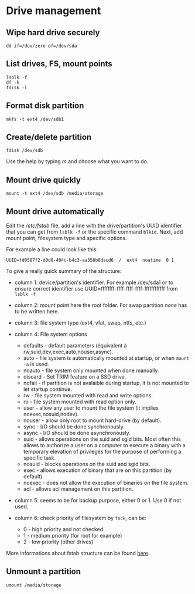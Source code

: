 # Drive management

## Wipe hard drive securely

```
dd if=/dev/zero of=/dev/sda
```

## List drives, FS, mount points

```
lsblk -f
df -h
fdisk -l
```

## Format disk partition

```
mkfs -t ext4 /dev/sdb1
```

## Create/delete partition

```
fdisk /dev/sdb
```

Use the help by typing *m* and choose what you want to do. 

## Mount drive quickly

```
mount -t ext4 /dev/sdb /media/storage
```

## Mount drive automatically

Edit the */etc/fstab* file, add a line with the drive/partition's UUID identifier that you can get from `lsblk -f` or the specific command `blkid`. Next, add mount point, filesystem type and specific options.

For example a line could look like this:

```
UUID=fd0587f2-d0d0-404c-b4c3-aa358b8dacd6  /  ext4  noatime  0 1
```

To give a really quick summary of the structure:
- column 1: device/partition's identifier.
For example /dev/sda1 or to ensure correct identifier use UUID=ffffffff-ffff-ffff-ffff-ffffffffffff from `lsblk -f`

- column 2: mount point here the root folder. For swap partition *none* has to be written here.

- column 3: file system type (ext4, vfat, swap, ntfs, etc.)

- column 4: File system options
    - defaults - default parameters (équivalent à rw,suid,dev,exec,auto,nouser,async).
    - auto - file system is automatically mounted at startup, or when `mount -a` is used.
    - noauto - file system only mounted when done manually.
    - discard - Set TRIM feature on a SSD drive.
    - nofail - if partition is not avalaible during startup, it is not mounted to let startup continue.
    - rw - file system mounted with read and write options.
    - ro - file system mounted with read option only.
    - user - allow any user to mount the file system (it implies noexec,nosuid,nodev).
    - nouser - allow only root to mount hard-drive (by default).
    - sync - I/O should be done synchronously.
    - async - I/O should be done asynchronously.
    - suid - allows operations on the suid and sgid bits. Most often this allows to authorize a user on a computer to execute a binary with a temporary elevation of privileges for the purpose of performing a specific task.
    - nosuid - blocks operations on the suid and sgid bits.
    - exec - allows execution of binary that are on this partition (by default).
    - noexec - does not allow the execution of binaries on the file system.
    - acl - allows acl management on this partition.

- column 5: seems to be for backup purpose, either 0 or 1. Use 0 if not used.

- column 6: check priority of filesystem by `fsck`, can be:
    - 0 - high priority and not checked
    - 1 - medium priority (for root for example)
    - 2 - low priority (other drives)

More informations about fstab structure can be found [here](https://www.linuxtricks.fr/wiki/fstab-explications-sur-le-fichier-et-sa-structure). 

## Unmount a partition

```
umount /media/storage
```